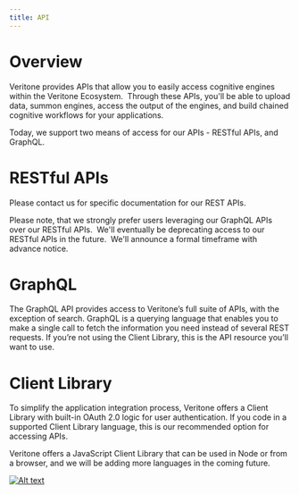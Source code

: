 ```yaml
---
title: API
---
```


# Overview 

Veritone provides APIs that allow you to easily access cognitive engines within the Veritone Ecosystem.  Through these APIs, you'll be able to upload data, summon engines, access the output of the engines, and build chained cognitive workflows for your applications.

Today, we support two means of access for our APIs - RESTful APIs, and GraphQL.  

# RESTful APIs
Please contact us for specific documentation for our REST APIs.

Please note, that we strongly prefer users leveraging our GraphQL APIs over our RESTful APIs.  We'll eventually be deprecating access to our RESTful APIs in the future.  We'll announce a formal timeframe with advance notice.

# GraphQL
The GraphQL API provides access to Veritone’s full suite of APIs, with the exception of search. GraphQL is a querying language that enables you to make a single call to fetch the information you need instead of several REST requests. If you’re not using the Client Library, this is the API resource you’ll want to use.

# Client Library
To simplify the application integration process, Veritone offers a Client Library with built-in OAuth 2.0 logic for user authentication. If you code in a supported Client Library language, this is our recommended option for accessing APIs. 

Veritone offers a JavaScript Client Library that can be used in Node or from a browser, and we will be adding more languages in the coming future.

[![Alt text](https://img.youtube.com/vi/VID/0.jpg)](https://www.youtube.com/watch?v=VID)
